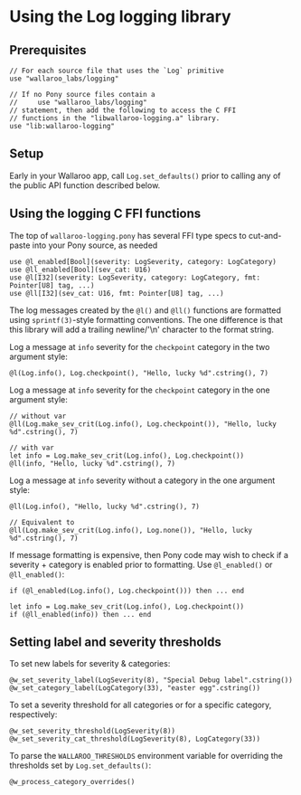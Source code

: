 
# Using the Log logging library

## Prerequisites

```
// For each source file that uses the `Log` primitive
use "wallaroo_labs/logging"

// If no Pony source files contain a
//     use "wallaroo_labs/logging"
// statement, then add the following to access the C FFI
// functions in the "libwallaroo-logging.a" library.
use "lib:wallaroo-logging"

```

## Setup

Early in your Wallaroo app, call `Log.set_defaults()` prior to calling any
of the public API function described below.

## Using the logging C FFI functions

The top of `wallaroo-logging.pony` has several FFI type specs to
cut-and-paste into your Pony source, as needed

```
use @l_enabled[Bool](severity: LogSeverity, category: LogCategory)
use @ll_enabled[Bool](sev_cat: U16)
use @l[I32](severity: LogSeverity, category: LogCategory, fmt: Pointer[U8] tag, ...)
use @ll[I32](sev_cat: U16, fmt: Pointer[U8] tag, ...)
```

The log messages created by the `@l()` and `@ll()` functions are formatted
using `sprintf(3)`-style formatting conventions.  The one difference
is that this library will add a trailing newline/'\n' character to the
format string.

Log a message at `info` severity for the `checkpoint` category in the
two argument style:

```
@l(Log.info(), Log.checkpoint(), "Hello, lucky %d".cstring(), 7)
```

Log a message at `info` severity for the `checkpoint` category in the
one argument style:

```
// without var
@ll(Log.make_sev_crit(Log.info(), Log.checkpoint()), "Hello, lucky %d".cstring(), 7)

// with var
let info = Log.make_sev_crit(Log.info(), Log.checkpoint())
@ll(info, "Hello, lucky %d".cstring(), 7)
```

Log a message at `info` severity without a category in the
one argument style:

```
@ll(Log.info(), "Hello, lucky %d".cstring(), 7)

// Equivalent to
@ll(Log.make_sev_crit(Log.info(), Log.none()), "Hello, lucky %d".cstring(), 7)

```

If message formatting is expensive, then Pony code may wish to check
if a severity + category is enabled prior to formatting.  Use
`@l_enabled()` or `@ll_enabled()`:

```
if (@l_enabled(Log.info(), Log.checkpoint())) then ... end

let info = Log.make_sev_crit(Log.info(), Log.checkpoint())
if (@ll_enabled(info)) then ... end
```

## Setting label and severity thresholds

To set new labels for severity & categories:

```
@w_set_severity_label(LogSeverity(8), "Special Debug label".cstring())
@w_set_category_label(LogCategory(33), "easter egg".cstring())
```

To set a severity threshold for all categories or for a specific
category, respectively:

```
@w_set_severity_threshold(LogSeverity(8))
@w_set_severity_cat_threshold(LogSeverity(8), LogCategory(33))
```

To parse the `WALLAROO_THRESHOLDS` environment variable for overriding
the thresholds set by `Log.set_defaults()`:

```
@w_process_category_overrides()
```